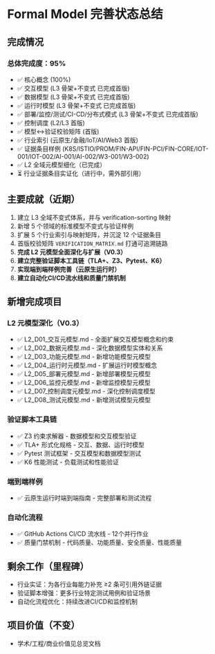 # Formal Model 完善状态总结

## 完成情况

### 总体完成度：95%

- ✅ 核心概念 (100%)
- ✅ 交互模型 (L3 骨架+不变式 已完成首版)
- ✅ 数据模型 (L3 骨架+不变式 已完成首版)
- ✅ 运行时模型 (L3 骨架+不变式 已完成首版)
- ✅ 部署/监控/测试/CI-CD/分布式模式 (L3 骨架+不变式 已完成首版)
- ✅ 控制调度 (L2/L3 首版)
- ✅ 模型↔验证校验矩阵 (首版)
- ✅ 行业索引 (云原生/金融/IoT/AI/Web3 首版)
- ✅ 证据条目样例 (K8S/ISTIO/PROM/FIN-API/FIN-PCI/FIN-CORE/IOT-001/IOT-002/AI-001/AI-002/W3-001/W3-002)
- ✅ L2 全域元模型细化（已完成）
- ⏳ 行业证据条目实证化（进行中，需外部引用）

## 主要成就（近期）

1. 建立 L3 全域不变式体系，并与 verification-sorting 映射
2. 新增 5 个领域的标准模型不变式与验证样例
3. 扩展 5 个行业索引与映射矩阵，并沉淀 12 个证据条目
4. 首版校验矩阵 `VERIFICATION_MATRIX.md` 打通可追溯链路
5. **完成 L2 元模型全面深化与扩展（V0.3）**
6. **建立完整验证脚本工具链（TLA+、Z3、Pytest、K6）**
7. **实现端到端样例完善（云原生运行时）**
8. **建立自动化CI/CD流水线和质量门禁机制**

## 新增完成项目

### L2 元模型深化（V0.3）
- ✅ L2_D01_交互元模型.md - 全面扩展交互模型概念和约束
- ✅ L2_D02_数据元模型.md - 深化数据模型实体和关系
- ✅ L2_D03_功能元模型.md - 新增功能模型元模型
- ✅ L2_D04_运行时元模型.md - 扩展运行时模型概念
- ✅ L2_D05_部署元模型.md - 新增部署模型元模型
- ✅ L2_D06_监控元模型.md - 新增监控模型元模型
- ✅ L2_D07_控制调度元模型.md - 深化控制调度模型
- ✅ L2_D08_测试元模型.md - 新增测试模型元模型

### 验证脚本工具链
- ✅ Z3 约束求解器 - 数据模型和交互模型验证
- ✅ TLA+ 形式化规格 - 交互、数据、运行时模型
- ✅ Pytest 测试框架 - 交互模型和数据模型测试
- ✅ K6 性能测试 - 负载测试和性能验证

### 端到端样例
- ✅ 云原生运行时端到端指南 - 完整部署和测试流程

### 自动化流程
- ✅ GitHub Actions CI/CD 流水线 - 12个并行作业
- ✅ 质量门禁机制 - 代码质量、功能质量、安全质量、性能质量

## 剩余工作（里程碑）

- 行业实证：为各行业每能力补充 ≥2 条可引用外链证据
- 验证脚本增强：更多行业特定测试用例和验证场景
- 自动化流程优化：持续改进CI/CD和监控机制

## 项目价值（不变）

- 学术/工程/商业价值见总览文档
